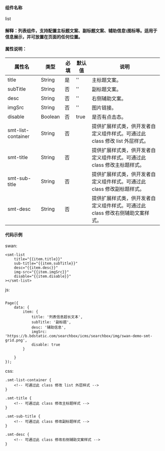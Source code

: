 #### 组件名称
list

#### 解释：列表组件，支持配置主标题文案、副标题文案、辅助信息\图标等。适用于信息展示，并可放置在页面的任何位置。


#### 属性说明：
|属性名 | 类型 | 必填 | 默认值 |说明 |
|---|---|---|---|---|
|title|String|是|''|主标题文案。|
|subTitle|String|否|''|副标题文案。|
|desc|String|否|''|右侧辅助文案。|
|imgSrc|String|否|''|图片链接。|
|disable|Boolean|否|true|是否有点击态。|
|smt-list-container|String|否||提供扩展样式类，供开发者自定义组件样式。可通过此 class 修改 list 外层样式。|
|smt-title|String|否||提供扩展样式类，供开发者自定义组件样式。可通过此 class 修改主标题样式。|
|smt-sub-title|String|否||提供扩展样式类，供开发者自定义组件样式。可通过此 class 修改副标题样式。|
|smt-desc|String|否||提供扩展样式类，供开发者自定义组件样式。可通过此 class 修改右侧辅助文案样式。|

#### 代码示例
swan:
```
<smt-list
    title="{{item.title}}"
    sub-title="{{item.subTitle}}"
    desc="{{item.desc}}"
    img-src="{{item.imgSrc}}"
    disable="{{item.disable}}"
></smt-list>
```
js:
```

Page({
    data: {
        item: {
            title: '列表信息超长文本',
            subTitle: '副标题',
            desc: '辅助信息',
            imgSrc: 'https://b.bdstatic.com/searchbox/icms/searchbox/img/swan-demo-smt-grid.png',
            disable: true
        }

    }
});

```
css:
```
.smt-list-container {
    <!-- 可通过此 class 修改 list 外层样式 -->
}

.smt-title {
    <!-- 可通过此 class 修改主标题样式 -->
}

.smt-sub-title {
    <!-- 可通过此 class 修改副标题样式 -->
}

.smt-desc {
    <!-- 可通过此 class 修改右侧辅助文案样式 -->
}
```